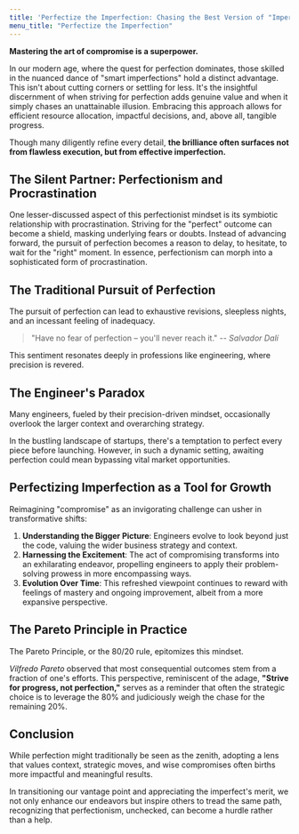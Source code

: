 ```yaml
---
title: 'Perfectize the Imperfection: Chasing the Best Version of "Imperfect"'
menu_title: "Perfectize the Imperfection"
---
```


**Mastering the art of compromise is a superpower.**

In our modern age, where the quest for perfection dominates, those skilled in the nuanced dance of "smart imperfections" hold a distinct advantage.
This isn't about cutting corners or settling for less.
It's the insightful discernment of when striving for perfection adds genuine value and when it simply chases an unattainable illusion.
Embracing this approach allows for efficient resource allocation, impactful decisions, and, above all, tangible progress.

Though many diligently refine every detail, **the brilliance often surfaces not from flawless execution, but from effective imperfection.**

## The Silent Partner: Perfectionism and Procrastination

One lesser-discussed aspect of this perfectionist mindset is its symbiotic relationship with procrastination.
Striving for the "perfect" outcome can become a shield, masking underlying fears or doubts.
Instead of advancing forward, the pursuit of perfection becomes a reason to delay, to hesitate, to wait for the "right" moment.
In essence, perfectionism can morph into a sophisticated form of procrastination.

## The Traditional Pursuit of Perfection

The pursuit of perfection can lead to exhaustive revisions, sleepless nights, and an incessant feeling of inadequacy. 

> "Have no fear of perfection – you'll never reach it."
> -- _Salvador Dalí_

This sentiment resonates deeply in professions like engineering, where precision is revered.

## The Engineer's Paradox

Many engineers, fueled by their precision-driven mindset, occasionally overlook the larger context and overarching strategy.

In the bustling landscape of startups, there's a temptation to perfect every piece before launching.
However, in such a dynamic setting, awaiting perfection could mean bypassing vital market opportunities.

## Perfectizing Imperfection as a Tool for Growth

Reimagining "compromise" as an invigorating challenge can usher in transformative shifts:

1. **Understanding the Bigger Picture**: Engineers evolve to look beyond just the code, valuing the wider business strategy and context.
2. **Harnessing the Excitement**: The act of compromising transforms into an exhilarating endeavor, propelling engineers to apply their problem-solving prowess in more encompassing ways.
3. **Evolution Over Time**: This refreshed viewpoint continues to reward with feelings of mastery and ongoing improvement, albeit from a more expansive perspective.

## The Pareto Principle in Practice

The Pareto Principle, or the 80/20 rule, epitomizes this mindset. 

_Vilfredo Pareto_ observed that most consequential outcomes stem from a fraction of one's efforts.
This perspective, reminiscent of the adage, **"Strive for progress, not perfection,"** serves as a reminder that often the strategic choice is to leverage the 80% and judiciously weigh the chase for the remaining 20%.

## Conclusion

While perfection might traditionally be seen as the zenith, adopting a lens that values context, strategic moves, and wise compromises often births more impactful and meaningful results.

In transitioning our vantage point and appreciating the imperfect's merit, we not only enhance our endeavors but inspire others to tread the same path, recognizing that perfectionism, unchecked, can become a hurdle rather than a help.
